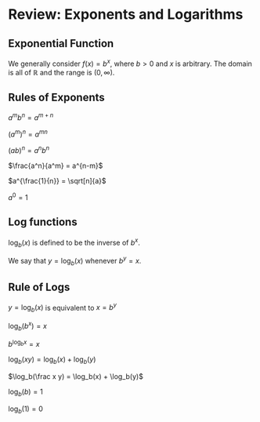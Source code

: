 # Review: Exponents and Logarithms

## Exponential Function

We generally consider $f(x)=b^x$, where $b > 0$ and $x$ is arbitrary.
The domain is all of $\mathbb R$ and the range is $(0,\infty)$.

## Rules of Exponents

$a^m b^n = a^{m+n}$

$(a^m)^n = a^{mn}$

$(a b)^n = a^n b^n$

$\frac{a^n}{a^m} = a^{n-m}$

$a^{\frac{1}{n}} = \sqrt[n]{a}$

$a^0 = 1$

## Log functions

$\log_b(x)$ is defined to be the inverse of $b^x$. 

We say that $y = \log_b(x)$ whenever $b^y = x$.

## Rule of Logs

$y = \log_b(x)$ is equivalent to $x = b^y$

$\log_b(b^x) = x$

$b^{\log_b x} = x$

$\log_b(x y) = \log_b(x) + \log_b(y)$

$\log_b(\frac x y) = \log_b(x) + \log_b(y)$

$\log_b(b) = 1$

$\log_b(1) = 0$